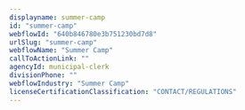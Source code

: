 ```yaml
---
displayname: summer-camp
id: "summer-camp"
webflowId: "640b846780e3b751230bd7d8"
urlSlug: "summer-camp"
webflowName: "Summer Camp"
callToActionLink: ""
agencyId: municipal-clerk
divisionPhone: ""
webflowIndustry: "Summer Camp"
licenseCertificationClassification: "CONTACT/REGULATIONS"
---
```

